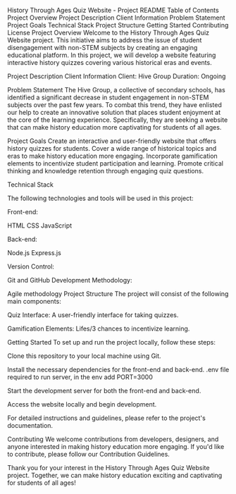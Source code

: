 History Through Ages Quiz Website - Project README
Table of Contents
Project Overview
Project Description
Client Information
Problem Statement
Project Goals
Technical Stack
Project Structure
Getting Started
Contributing
License
Project Overview
Welcome to the History Through Ages Quiz Website project. This initiative aims to address the issue of student disengagement with non-STEM subjects by creating an engaging educational platform. In this project, we will develop a website featuring interactive history quizzes covering various historical eras and events.

Project Description
Client Information
Client: Hive Group
Duration: Ongoing

Problem Statement
The Hive Group, a collective of secondary schools, has identified a significant decrease in student engagement in non-STEM subjects over the past few years. To combat this trend, they have enlisted our help to create an innovative solution that places student enjoyment at the core of the learning experience. Specifically, they are seeking a website that can make history education more captivating for students of all ages.

Project Goals
Create an interactive and user-friendly website that offers history quizzes for students.
Cover a wide range of historical topics and eras to make history education more engaging.
Incorporate gamification elements to incentivize student participation and learning.
Promote critical thinking and knowledge retention through engaging quiz questions.

Technical Stack

The following technologies and tools will be used in this project:

Front-end:

HTML
CSS
JavaScript

Back-end:

Node.js
Express.js

Version Control:

Git and GitHub
Development Methodology:

Agile methodology
Project Structure
The project will consist of the following main components:

Quiz Interface: A user-friendly interface for taking quizzes.

Gamification Elements: Lifes/3 chances to incentivize learning.

Getting Started
To set up and run the project locally, follow these steps:

Clone this repository to your local machine using Git.

Install the necessary dependencies for the front-end and back-end.
.env file required to run server,
in the env add PORT=3000

Start the development server for both the front-end and back-end.

Access the website locally and begin development.

For detailed instructions and guidelines, please refer to the project's documentation.

Contributing
We welcome contributions from developers, designers, and anyone interested in making history education more engaging. If you'd like to contribute, please follow our Contribution Guidelines.



Thank you for your interest in the History Through Ages Quiz Website project. Together, we can make history education exciting and captivating for students of all ages!


